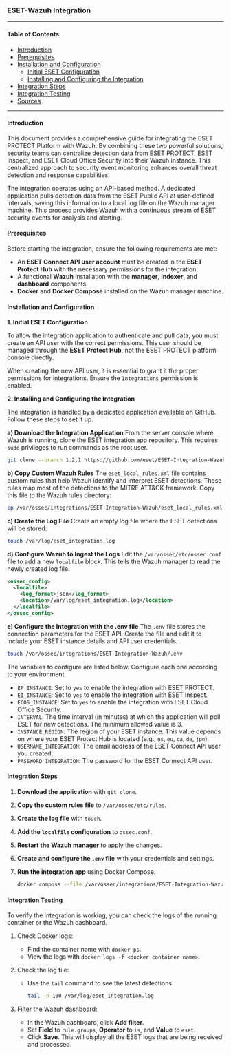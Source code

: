 ### ESET-Wazuh Integration

-----

#### **Table of Contents**

  * [Introduction](https://www.google.com/search?q=%23introduction)
  * [Prerequisites](https://www.google.com/search?q=%23prerequisites)
  * [Installation and Configuration](https://www.google.com/search?q=%23installation-and-configuration)
      * [Initial ESET Configuration](https://www.google.com/search?q=%23initial-eset-configuration)
      * [Installing and Configuring the Integration](https://www.google.com/search?q=%23installing-and-configuring-the-integration)
  * [Integration Steps](https://www.google.com/search?q=%23integration-steps)
  * [Integration Testing](https://www.google.com/search?q=%23integration-testing)
  * [Sources](https://www.google.com/search?q=%23sources)

-----

#### **Introduction**

This document provides a comprehensive guide for integrating the ESET PROTECT Platform with Wazuh. By combining these two powerful solutions, security teams can centralize detection data from ESET PROTECT, ESET Inspect, and ESET Cloud Office Security into their Wazuh instance. This centralized approach to security event monitoring enhances overall threat detection and response capabilities.

The integration operates using an API-based method. A dedicated application pulls detection data from the ESET Public API at user-defined intervals, saving this information to a local log file on the Wazuh manager machine. This process provides Wazuh with a continuous stream of ESET security events for analysis and alerting.

#### **Prerequisites**

Before starting the integration, ensure the following requirements are met:

  * An **ESET Connect API user account** must be created in the **ESET Protect Hub** with the necessary permissions for the integration.
  * A functional **Wazuh** installation with the **manager**, **indexer**, and **dashboard** components.
  * **Docker** and **Docker Compose** installed on the Wazuh manager machine.

#### **Installation and Configuration**

**1. Initial ESET Configuration**

To allow the integration application to authenticate and pull data, you must create an API user with the correct permissions. This user should be managed through the **ESET Protect Hub**, not the ESET PROTECT platform console directly.

When creating the new API user, it is essential to grant it the proper permissions for integrations. Ensure the `Integrations` permission is enabled.

**2. Installing and Configuring the Integration**

The integration is handled by a dedicated application available on GitHub. Follow these steps to set it up.

**a) Download the Integration Application**
From the server console where Wazuh is running, clone the ESET integration app repository. This requires `sudo` privileges to run commands as the root user.

```bash
git clone --branch 1.2.1 https://github.com/eset/ESET-Integration-Wazuh.git /var/ossec/integrations/ESET-Integration-Wazuh
```

**b) Copy Custom Wazuh Rules**
The `eset_local_rules.xml` file contains custom rules that help Wazuh identify and interpret ESET detections. These rules map most of the detections to the MITRE ATT\&CK framework. Copy this file to the Wazuh rules directory:

```bash
cp /var/ossec/integrations/ESET-Integration-Wazuh/eset_local_rules.xml /var/ossec/etc/rules
```

**c) Create the Log File**
Create an empty log file where the ESET detections will be stored:

```bash
touch /var/log/eset_integration.log
```

**d) Configure Wazuh to Ingest the Logs**
Edit the `/var/ossec/etc/ossec.conf` file to add a new `localfile` block. This tells the Wazuh manager to read the newly created log file.

```xml
<ossec_config>
  <localfile>
    <log_format>json</log_format>
    <location>/var/log/eset_integration.log</location>
  </localfile>
</ossec_config>
```

**e) Configure the Integration with the .env file**
The `.env` file stores the connection parameters for the ESET API. Create the file and edit it to include your ESET instance details and API user credentials.

```bash
touch /var/ossec/integrations/ESET-Integration-Wazuh/.env
```

The variables to configure are listed below. Configure each one according to your environment.

  * `EP_INSTANCE`: Set to `yes` to enable the integration with ESET PROTECT.
  * `EI_INSTANCE`: Set to `yes` to enable the integration with ESET Inspect.
  * `ECOS_INSTANCE`: Set to `yes` to enable the integration with ESET Cloud Office Security.
  * `INTERVAL`: The time interval (in minutes) at which the application will poll ESET for new detections. The minimum allowed value is 3.
  * `INSTANCE_REGION`: The region of your ESET instance. This value depends on where your ESET Protect Hub is located (e.g., `us`, `eu`, `ca`, `de`, `jpn`).
  * `USERNAME_INTEGRATION`: The email address of the ESET Connect API user you created.
  * `PASSWORD_INTEGRATION`: The password for the ESET Connect API user.

#### **Integration Steps**

1.  **Download the application** with `git clone`.
2.  **Copy the custom rules file** to `/var/ossec/etc/rules`.
3.  **Create the log file** with `touch`.
4.  **Add the `localfile` configuration** to `ossec.conf`.
5.  **Restart the Wazuh manager** to apply the changes.
6.  **Create and configure the `.env` file** with your credentials and settings.
7.  **Run the integration app** using Docker Compose.

    ```bash
    docker compose --file /var/ossec/integrations/ESET-Integration-Wazuh/docker-compose.yml up -d
    ```

#### **Integration Testing**

To verify the integration is working, you can check the logs of the running container or the Wazuh dashboard.

1. Check Docker logs:
   * Find the container name with `docker ps`.
   * View the logs with `docker logs -f <docker container name>`.
2. Check the log file:
    * Use the `tail` command to see the latest detections.

      ```bash
      tail -n 100 /var/log/eset_integration.log
      ```

3. Filter the Wazuh dashboard:
   * In the Wazuh dashboard, click **Add filter**.
   * Set **Field** to `rule.groups`, **Operator** to `is`, and **Value** to `eset`.
   * Click **Save**. This will display all the ESET logs that are being received and processed.
